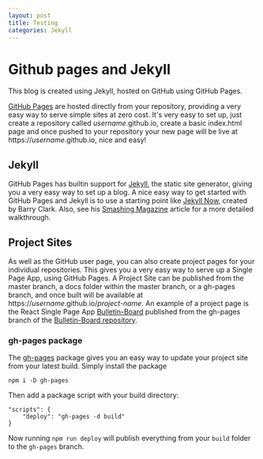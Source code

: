 ```yaml
---
layout: post
title: Testing
categories: Jekyll
---
```


# Github pages and Jekyll

This blog is created using Jekyll, hosted on GitHub using GitHub Pages.

[GitHub Pages](https://pages.github.com/) are hosted directly from your repository, providing a very easy way to serve simple sites at zero cost.  It's very easy to set up, just create a repository called *username*.github.io, create a basic index.html page and once pushed to your repository your new page will be live at https://*username*.github.io, nice and easy!

## Jekyll

GitHub Pages has builtin support for [Jekyll](https://jekyllrb.com/), the static site generator, giving you a very easy way to set up a blog.  A nice easy way to get started with GitHub Pages and Jekyll is to use a starting point like [Jekyll Now](http://www.jekyllnow.com/), created by Barry Clark.  Also, see his [Smashing Magazine](https://www.smashingmagazine.com/2014/08/build-blog-jekyll-github-pages/) article for a more detailed walkthrough.

## Project Sites

As well as the GitHub user page, you can also create project pages for your individual repositories.  This gives you a very easy way to serve up a Single Page App, using GitHub Pages.  A Project Site can be published from the master branch, a docs folder within the master branch, or a gh-pages branch, and once built will be available at https://*username*.github.io/*project-name*.  An example of a project page is the React Single Page App [Bulletin-Board](https://neil188.github.io/bulletin-board/) published from the gh-pages branch of the [Bulletin-Board repository](https://github.com/Neil188/bulletin-board).

### gh-pages package

The [gh-pages](https://www.npmjs.com/package/gh-pages) package gives you an easy way to update your project site from your latest build.  Simply install the package
```
npm i -D gh-pages
```
Then add a package script with your build directory:
```
"scripts": {
    "deploy": "gh-pages -d build"
}
```
Now running `npm run deploy` will publish everything from your `build` folder to the `gh-pages` branch.
